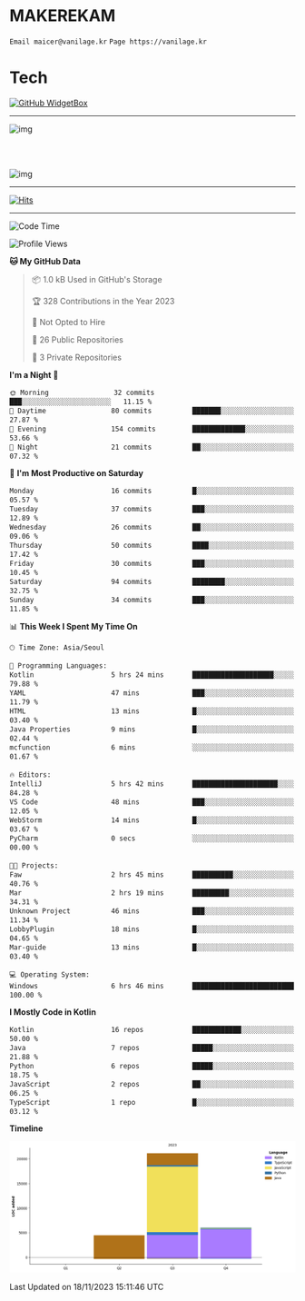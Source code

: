 # MAKEREKAM

`Email maicer@vanilage.kr`
`Page https://vanilage.kr`

# Tech

[![GitHub WidgetBox](https://github-widgetbox.vercel.app/api/skills?languages=python,js,ts,c,cpp,cs,java,kotlin,bash,md,html,css,xml,yaml,swift,powershell,json,R,SQL,php&tools=git,npm,gradle,nodejs,vercel,nginx&includeNames=true&theme=darkmode)](https://github.com/Jurredr/github-widgetbox)

---

![img](https://github-readme-stats.vercel.app/api/top-langs/?username=MAKEREKAM&layout=compact&theme=gruvbox)

<br>
<br>

![img](https://github-readme-stats.vercel.app/api/?username=MAKEREKAM&layout=compact&theme=gruvbox)

---

[![Hits](https://hits.seeyoufarm.com/api/count/incr/badge.svg?url=https%3A%2F%2Fgithub.com%2FMAKEREKAM&count_bg=%234A49D1&title_bg=%23555555&icon=&icon_color=%23E7E7E7&title=방문&edge_flat=false)](https://hits.seeyoufarm.com)

---

<!--START_SECTION:waka-->
![Code Time](http://img.shields.io/badge/Code%20Time-80%20hrs%2025%20mins-blue)

![Profile Views](http://img.shields.io/badge/Profile%20Views-0-blue)

**🐱 My GitHub Data** 

> 📦 1.0 kB Used in GitHub's Storage 
 > 
> 🏆 328 Contributions in the Year 2023
 > 
> 🚫 Not Opted to Hire
 > 
> 📜 26 Public Repositories 
 > 
> 🔑 3 Private Repositories 
 > 
**I'm a Night 🦉** 

```text
🌞 Morning                32 commits          ███░░░░░░░░░░░░░░░░░░░░░░   11.15 % 
🌆 Daytime                80 commits          ███████░░░░░░░░░░░░░░░░░░   27.87 % 
🌃 Evening                154 commits         █████████████░░░░░░░░░░░░   53.66 % 
🌙 Night                  21 commits          ██░░░░░░░░░░░░░░░░░░░░░░░   07.32 % 
```
📅 **I'm Most Productive on Saturday** 

```text
Monday                   16 commits          █░░░░░░░░░░░░░░░░░░░░░░░░   05.57 % 
Tuesday                  37 commits          ███░░░░░░░░░░░░░░░░░░░░░░   12.89 % 
Wednesday                26 commits          ██░░░░░░░░░░░░░░░░░░░░░░░   09.06 % 
Thursday                 50 commits          ████░░░░░░░░░░░░░░░░░░░░░   17.42 % 
Friday                   30 commits          ███░░░░░░░░░░░░░░░░░░░░░░   10.45 % 
Saturday                 94 commits          ████████░░░░░░░░░░░░░░░░░   32.75 % 
Sunday                   34 commits          ███░░░░░░░░░░░░░░░░░░░░░░   11.85 % 
```


📊 **This Week I Spent My Time On** 

```text
🕑︎ Time Zone: Asia/Seoul

💬 Programming Languages: 
Kotlin                   5 hrs 24 mins       ████████████████████░░░░░   79.88 % 
YAML                     47 mins             ███░░░░░░░░░░░░░░░░░░░░░░   11.79 % 
HTML                     13 mins             █░░░░░░░░░░░░░░░░░░░░░░░░   03.40 % 
Java Properties          9 mins              █░░░░░░░░░░░░░░░░░░░░░░░░   02.44 % 
mcfunction               6 mins              ░░░░░░░░░░░░░░░░░░░░░░░░░   01.67 % 

🔥 Editors: 
IntelliJ                 5 hrs 42 mins       █████████████████████░░░░   84.28 % 
VS Code                  48 mins             ███░░░░░░░░░░░░░░░░░░░░░░   12.05 % 
WebStorm                 14 mins             █░░░░░░░░░░░░░░░░░░░░░░░░   03.67 % 
PyCharm                  0 secs              ░░░░░░░░░░░░░░░░░░░░░░░░░   00.00 % 

🐱‍💻 Projects: 
Faw                      2 hrs 45 mins       ██████████░░░░░░░░░░░░░░░   40.76 % 
Mar                      2 hrs 19 mins       █████████░░░░░░░░░░░░░░░░   34.31 % 
Unknown Project          46 mins             ███░░░░░░░░░░░░░░░░░░░░░░   11.34 % 
LobbyPlugin              18 mins             █░░░░░░░░░░░░░░░░░░░░░░░░   04.65 % 
Mar-guide                13 mins             █░░░░░░░░░░░░░░░░░░░░░░░░   03.40 % 

💻 Operating System: 
Windows                  6 hrs 46 mins       █████████████████████████   100.00 % 
```

**I Mostly Code in Kotlin** 

```text
Kotlin                   16 repos            ████████████░░░░░░░░░░░░░   50.00 % 
Java                     7 repos             █████░░░░░░░░░░░░░░░░░░░░   21.88 % 
Python                   6 repos             █████░░░░░░░░░░░░░░░░░░░░   18.75 % 
JavaScript               2 repos             ██░░░░░░░░░░░░░░░░░░░░░░░   06.25 % 
TypeScript               1 repo              █░░░░░░░░░░░░░░░░░░░░░░░░   03.12 % 
```



**Timeline**

![Lines of Code chart](https://raw.githubusercontent.com/MAKEREKAM/MAKEREKAM/main/assets/bar_graph.png)


 Last Updated on 18/11/2023 15:11:46 UTC
<!--END_SECTION:waka-->
